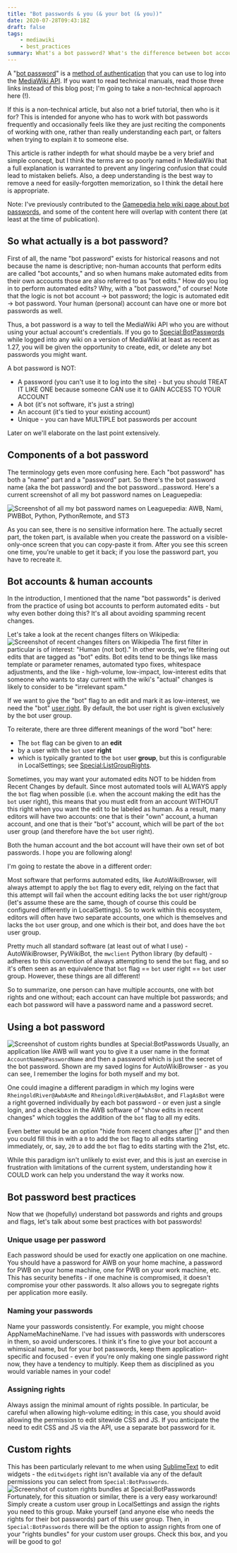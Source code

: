 ```yaml
---
title: "Bot passwords & you (& your bot (& you))"
date: 2020-07-28T09:43:18Z
draft: false
tags:
    - mediawiki
    - best_practices
summary: What's a bot password? What's the difference between bot accounts and bot passwords? Why do I need all this anyway?
---
```


A "[bot password](https://www.mediawiki.org/wiki/Manual:Bot_passwords)" is a [method of authentication](https://www.mediawiki.org/wiki/API:Login) that you can use to log into the [MediaWiki API](https://www.mediawiki.org/wiki/API:Main_page). If you want to read technical manuals, read those three links instead of this blog post; I'm going to take a non-technical approach here (!).

If this is a non-technical article, but also not a brief tutorial, then who is it for? This is intended for anyone who has to work with bot passwords frequently and occasionally feels like they are just reciting the components of working with one, rather than really understanding each part, or falters when trying to explain it to someone else.

This article is rather indepth for what should maybe be a very brief and simple concept, but I think the terms are so poorly named in MediaWiki that a full explanation is warranted to prevent any lingering confusion that could lead to mistaken beliefs. Also, a deep understanding is the best way to remove a need for easily-forgotten memorization, so I think the detail here is appropriate.

Note: I've previously contributed to the [Gamepedia help wiki page about bot passwords](https://help.gamepedia.com/Logging_in_to_third-party_tools), and some of the content here will overlap with content there (at least at the time of publication).

## So what actually is a bot password?
First of all, the name "bot password" exists for historical reasons and not because the name is descriptive; non-human accounts that perform edits are called "bot accounts," and so when humans make automated edits from their own accounts those are also referred to as "bot edits." How do you log in to perform automated edits? Why, with a "bot password," of course! Note that the logic is not bot account -> bot password; the logic is automated edit -> bot password. Your human (personal) account can have one or more bot passwords as well.

Thus, a bot password is a way to tell the MediaWiki API who you are without using your actual account's credentials. If you go to [Special:BotPasswords](https://www.mediawiki.org/wiki/Special:BotPasswords) while logged into any wiki on a version of MediaWiki at least as recent as 1.27, you will be given the opportunity to create, edit, or delete any bot passwords you might want.

A bot password is NOT:
* A password (you can't use it to log into the site) - but you should TREAT IT LIKE ONE because someone CAN use it to GAIN ACCESS TO YOUR ACCOUNT
* A bot (it's not software, it's just a string)
* An account (it's tied to your existing account)
* Unique - you can have MULTIPLE bot passwords per account

Later on we'll elaborate on the last point extensively.

## Components of a bot password
The terminology gets even more confusing here. Each "bot password" has both a "name" part and a "password" part. So there's the bot password name (aka the bot password) and the bot password...password. Here's a current screenshot of all my bot password names on Leaguepedia:

![Screenshot of all my bot password names on Leaguepedia: AWB, Nami, PWBBot, Python, PythonRemote, and ST3](/images/bot-passwords/password-names.png)

As you can see, there is no sensitive information here. The actually secret part, the token part, is available when you create the password on a visible-only-once screen that you can copy-paste it from. After you see this screen one time, you're unable to get it back; if you lose the password part, you have to recreate it.

## Bot accounts & human accounts

In the introduction, I mentioned that the name "bot passwords" is derived from the practice of using bot accounts to perform automated edits - but why even bother doing this? It's all about avoiding spamming recent changes.

Let's take a look at the recent changes filters on Wikipedia:
![Screenshot of recent changes filters on Wikipedia](/images/bot-passwords/recent-changes.png)
The first filter in particular is of interest: "Human (not bot)." In other words, we're filtering out edits that are tagged as "bot" edits. Bot edits tend to be things like mass template or parameter renames, automated typo fixes, whitespace adjustments, and the like - high-volume, low-impact, low-interest edits that someone who wants to stay current with the wiki's "actual" changes is likely to consider to be "irrelevant spam."

If we want to give the "bot" flag to an edit and mark it as low-interest, we need the "bot" [user right](https://www.mediawiki.org/wiki/Special:ListGroupRights). By default, the bot user right is given exclusively by the bot user group.

To reiterate, there are three different meanings of the word "bot" here:
* The `bot` flag can be given to an **edit**
* by a user with the `bot` user **right**
* which is typically granted to the `bot` user **group**, but this is configurable in LocalSettings; see [Special:ListGroupRights](https://www.mediawiki.org/wiki/Manual:Bots).

Sometimes, you may want your automated edits NOT to be hidden from Recent Changes by default. Since most automated tools will ALWAYS apply the `bot` flag when possible (i.e. when the account making the edit has the `bot` user right), this means that you must edit from an account WITHOUT this right when you want the edit to be labeled as human. As a result, many editors will have two accounts: one that is their "own" account, a human account, and one that is their "bot's" account, which will be part of the `bot` user group (and therefore have the `bot` user right).

Both the human account and the bot account will have their own set of bot passwords. I hope you are following along!

I'm going to restate the above in a different order:

Most software that performs automated edits, like AutoWikiBrowser, will always attempt to apply the `bot` flag to every edit, relying on the fact that this attempt will fail when the account editing lacks the `bot` user right/group (let's assume these are the same, though of course this could be configured differently in LocalSettings). So to work within this ecosystem, editors will often have two separate accounts, one which is themselves and lacks the `bot` user group, and one which is their bot, and does have the `bot` user group.

Pretty much all standard software (at least out of what I use) - AutoWikiBrowser, PyWikiBot, the `mwclient` Python library (by default) - adheres to this convention of always attempting to send the `bot` flag, and so it's often seen as an equivalence that `bot` flag == `bot` user right == `bot` user group. However, these things are all different!

So to summarize, one person can have multiple accounts, one with bot rights and one without; each account can have multiple bot passwords; and each bot password will have a password name and a password secret.

## Using a bot password
![Screenshot of custom rights bundles at Special:BotPasswords](/images/bot-passwords/awb-login.png)
Usually, an application like AWB will want you to give it a user name in the format `AccountName@PasswordName` and then a password which is just the secret of the bot password. Shown are my saved logins for AutoWikiBrowser - as you can see, I remember the logins for both myself and my bot.

One could imagine a different paradigm in which my logins were `RheingoldRiver@AwbAsMe` and `RheingoldRiver@AwbAsBot`, and `FlagAsBot` were a right governed individually by each bot password - or even just a single login, and a checkbox in the AWB software of "show edits in recent changes" which toggles the addition of the `bot` flag to all my edits.

Even better would be an option "hide from recent changes after []" and then you could fill this in with a `0` to add the `bot` flag to all edits starting immediately, or, say, `20` to add the `bot` flag to edits starting with the 21st, etc.

While this paradigm isn't unlikely to exist ever, and this is just an exercise in frustration with limitations of the current system, understanding how it COULD work can help you understand the way it works now.

## Bot password best practices
Now that we (hopefully) understand bot passwords and rights and groups and flags, let's talk about some best practices with bot passwords!

### Unique usage per password
Each password should be used for exactly one application on one machine. You should have a password for AWB on your home machine, a password for PWB on your home machine, one for PWB on your work machine, etc. This has security benefits - if one machine is compromised, it doesn't compromise your other passwords. It also allows you to segregate rights per application more easily.

### Naming your passwords
Name your passwords consistently. For example, you might choose AppNameMachineName. I've had issues with passwords with underscores in them, so avoid underscores. I think it's fine to give your bot account a whimsical name, but for your bot passwords, keep them application-specific and focused - even if you're only making one single password right now, they have a tendency to multiply. Keep them as disciplined as you would variable names in your code!

### Assigning rights
Always assign the minimal amount of rights possible. In particular, be careful when allowing high-volume editing; in this case, you should avoid allowing the permission to edit sitewide CSS and JS. If you anticipate the need to edit CSS and JS via the API, use a separate bot password for it.

## Custom rights
This has been particularly relevant to me when using [SublimeText](https://river.me/blog/sublime-for-mediawiki/) to edit widgets - the `editwidgets` right isn't available via any of the default permissions you can select from `Special:BotPasswords`.
![Screenshot of custom rights bundles at Special:BotPasswords](/images/bot-passwords/custom-rights-bundle.png)
Fortunately, for this situation or similar, there is a very easy workaround! Simply create a custom user group in LocalSettings and assign the rights you need to this group. Make yourself (and anyone else who needs the rights for their bot passwords) part of this user group. Then, in `Special:BotPasswords` there will be the option to assign rights from one of your "rights bundles" for your custom user groups. Check this box, and you will be good to go!